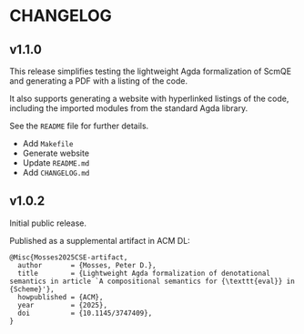 # CHANGELOG

## v1.1.0

This release simplifies testing the lightweight Agda formalization of ScmQE
and generating a PDF with a listing of the code.

It also supports generating a website with hyperlinked listings of the code,
including the imported modules from the standard Agda library.

See the `README` file for further details.

- Add `Makefile`
- Generate website
- Update `README.md`
- Add `CHANGELOG.md`

## v1.0.2

Initial public release.

Published as a supplemental artifact in ACM DL:

    @Misc{Mosses2025CSE-artifact,
      author       = {Mosses, Peter D.},
      title        = {Lightweight Agda formalization of denotational semantics in article `A compositional semantics for {\texttt{eval}} in {Scheme}'},
      howpublished = {ACM},
      year         = {2025},
      doi          = {10.1145/3747409},
    }